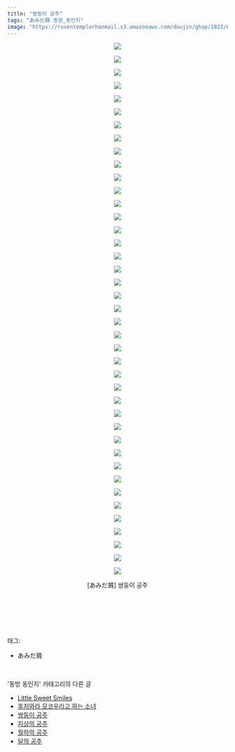 ```yaml
---
title: "쌍둥이 공주"
tags: "あみだ屑 동방_동인지"
image: "https://rosentemplerhanmail.s3.amazonaws.com/doujin/ghap/1822/001.jpg"
---
```

<div class="article">
<p style="text-align: center; clear: none; float: none;"><img src="{{ site.imgserver11 }}/ghap/1822/001.jpg"/></p>
<p style="text-align: center; clear: none; float: none;"><img src="{{ site.imgserver11 }}/ghap/1822/002.jpg"/></p>
<p style="text-align: center; clear: none; float: none;"><img src="{{ site.imgserver11 }}/ghap/1822/003.jpg"/></p>
<p style="text-align: center; clear: none; float: none;"><img src="{{ site.imgserver11 }}/ghap/1822/004.jpg"/></p>
<p style="text-align: center; clear: none; float: none;"><img src="{{ site.imgserver11 }}/ghap/1822/005.jpg"/></p>
<p style="text-align: center; clear: none; float: none;"><img src="{{ site.imgserver11 }}/ghap/1822/006.jpg"/></p>
<p style="text-align: center; clear: none; float: none;"><img src="{{ site.imgserver11 }}/ghap/1822/007.jpg"/></p>
<p style="text-align: center; clear: none; float: none;"><img src="{{ site.imgserver11 }}/ghap/1822/008.jpg"/></p>
<p style="text-align: center; clear: none; float: none;"><img src="{{ site.imgserver11 }}/ghap/1822/009.jpg"/></p>
<p style="text-align: center; clear: none; float: none;"><img src="{{ site.imgserver11 }}/ghap/1822/010.jpg"/></p>
<p style="text-align: center; clear: none; float: none;"><img src="{{ site.imgserver11 }}/ghap/1822/011.jpg"/></p>
<p style="text-align: center; clear: none; float: none;"><img src="{{ site.imgserver11 }}/ghap/1822/012.jpg"/></p>
<p style="text-align: center; clear: none; float: none;"><img src="{{ site.imgserver11 }}/ghap/1822/013.jpg"/></p>
<p style="text-align: center; clear: none; float: none;"><img src="{{ site.imgserver11 }}/ghap/1822/014.jpg"/></p>
<p style="text-align: center; clear: none; float: none;"><img src="{{ site.imgserver11 }}/ghap/1822/015.jpg"/></p>
<p style="text-align: center; clear: none; float: none;"><img src="{{ site.imgserver11 }}/ghap/1822/016.jpg"/></p>
<p style="text-align: center; clear: none; float: none;"><img src="{{ site.imgserver11 }}/ghap/1822/017.jpg"/></p>
<p style="text-align: center; clear: none; float: none;"><img src="{{ site.imgserver11 }}/ghap/1822/018.jpg"/></p>
<p style="text-align: center; clear: none; float: none;"><img src="{{ site.imgserver11 }}/ghap/1822/019.jpg"/></p>
<p style="text-align: center; clear: none; float: none;"><img src="{{ site.imgserver11 }}/ghap/1822/020.jpg"/></p>
<p style="text-align: center; clear: none; float: none;"><img src="{{ site.imgserver11 }}/ghap/1822/021.jpg"/></p>
<p style="text-align: center; clear: none; float: none;"><img src="{{ site.imgserver11 }}/ghap/1822/022.jpg"/></p>
<p style="text-align: center; clear: none; float: none;"><img src="{{ site.imgserver11 }}/ghap/1822/023.jpg"/></p>
<p style="text-align: center; clear: none; float: none;"><img src="{{ site.imgserver11 }}/ghap/1822/024.jpg"/></p>
<p style="text-align: center; clear: none; float: none;"><img src="{{ site.imgserver11 }}/ghap/1822/025.jpg"/></p>
<p style="text-align: center; clear: none; float: none;"><img src="{{ site.imgserver11 }}/ghap/1822/026.jpg"/></p>
<p style="text-align: center; clear: none; float: none;"><img src="{{ site.imgserver11 }}/ghap/1822/027.jpg"/></p>
<p style="text-align: center; clear: none; float: none;"><img src="{{ site.imgserver11 }}/ghap/1822/028.jpg"/></p>
<p style="text-align: center; clear: none; float: none;"><img src="{{ site.imgserver11 }}/ghap/1822/029.jpg"/></p>
<p style="text-align: center; clear: none; float: none;"><img src="{{ site.imgserver11 }}/ghap/1822/030.jpg"/></p>
<p style="text-align: center; clear: none; float: none;"><img src="{{ site.imgserver11 }}/ghap/1822/031.jpg"/></p>
<p style="text-align: center; clear: none; float: none;"><img src="{{ site.imgserver11 }}/ghap/1822/032.jpg"/></p>
<p style="text-align: center; clear: none; float: none;"><img src="{{ site.imgserver11 }}/ghap/1822/033.jpg"/></p>
<p style="text-align: center; clear: none; float: none;"><img src="{{ site.imgserver11 }}/ghap/1822/034.jpg"/></p>
<p style="text-align: center; clear: none; float: none;"><img src="{{ site.imgserver11 }}/ghap/1822/035.jpg"/></p>
<p style="text-align: center; clear: none; float: none;"><img src="{{ site.imgserver11 }}/ghap/1822/036.jpg"/></p>
<p style="text-align: center; clear: none; float: none;"><img src="{{ site.imgserver11 }}/ghap/1822/037.jpg"/></p>
<p style="text-align: center; clear: none; float: none;"><img src="{{ site.imgserver11 }}/ghap/1822/038.jpg"/></p>
<p style="text-align: center; clear: none; float: none;"><img src="{{ site.imgserver11 }}/ghap/1822/039.jpg"/></p>
<p style="text-align: center; clear: none; float: none;"><img src="{{ site.imgserver11 }}/ghap/1822/040.jpg"/></p>
<p style="text-align: center; clear: none; float: none;"><img src="{{ site.imgserver11 }}/ghap/1822/041.jpg"/></p>
<p style="text-align: center; clear: none; float: none;">[あみだ屑] 쌍둥이 공주</p>
<p style="text-align: center; clear: none; float: none;"><br/></p>
<p><br/></p>
</div><br/>
<div class="tagTrail">
<p>태그: </p>
<ul>
<li>あみだ屑</li>
</ul>
</div><br/>
<div class="another">
<p>'동방 동인지' 카테고리의 다른 글</p>
<ul>
<li><a href="/ghap_1824">Little Sweet Smiles</a></li>
<li><a href="/ghap_1823">후지와라 모코우라고 하는 소녀</a></li>
<li><a href="/ghap_1822">쌍둥이 공주</a></li>
<li><a href="/ghap_1821">지상의 공주</a></li>
<li><a href="/ghap_1820">월하의 공주</a></li>
<li><a href="/ghap_1819">달의 공주</a></li>
</ul>
</div><br/>
<div class="cb_module cb_fluid">
<div class="cb_wrt cb_profile">
</div><!-- commentList close -->
</div><br/>

